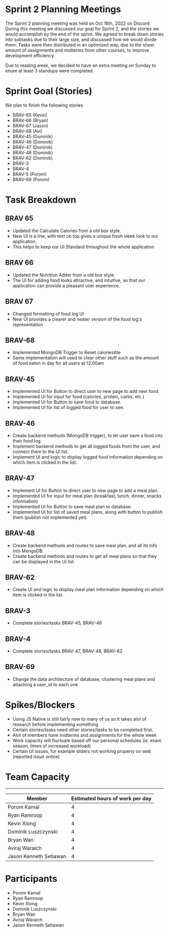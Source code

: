 # Sprint 2 Planning Meetings
The Sprint 2 planning meeting was held on Oct 16th, 2022 on Discord. During this meeting we discussed our goal for Sprint 2, and the stories we would accomplish by the end of the sprint. We agreed to break down stories into subtasks due to their large size, and discussed how we would divide them. Tasks were then distributed in an optimized way, due to the sheer amount of assignments and midterms from other courses, to improve development efficiency. 

Due to reading week, we decided to have an extra meeting on Sunday to enure at least 3 standups were completed.

# Sprint Goal (Stories)
We plan to finish the following stories
- BRAV-65 (Kevin)
- BRAV-66 (Bryan)
- BRAV-67 (Jason)
- BRAV-68 (Avi)
- BRAV-45 (Dominik)
- BRAV-46 (Dominik)
- BRAV-47 (Dominik)
- BRAV-48 (Dominik)
- BRAV-62 (Dominik)
- BRAV-3 
- BRAV-4
- BRAV-5 (Porom)
- BRAV-69 (Porom)


# Task Breakdown

## BRAV 65
- Updated the Calculate Calories from a old box style.
- New UI is a line, with text on top gives a unique fresh sleek look to our application.
- This helps to keep our UI Standard throughout the whole application

## BRAV 66
- Updated the Nutrition Adder from a old box style.
- The UI for adding food looks attractive, and intuitive, so that our application can provide a pleasant user experience.

## BRAV 67
- Changed formatting of food log UI
- New UI provides a clearer and neater version of the food log's representation

## BRAV-68
- Implemented MongoDB Trigger to Reset caloriesAte
- Same implementation will used to clear other stuff such as the amount of food eaten in day for all users at 12:00am

## BRAV-45
- Implemented UI for Button to direct user to new page to add new food.
- Implemented UI for input for food (calories, protein, carbs, etc.)
- Implemented UI for Button to save food to database.
- Implemented UI for list of logged food for user to see.

## BRAV-46
- Create backend methods (MongoDB trigger), to let user save a food into their food log.
- Implement backend methods to get all logged foods from the user, and connect them to the UI list.
- Implement UI and logic to display logged food information depending on which item is clicked in the list.

## BRAV-47
- Implement UI for Button to direct user to new page to add a meal plan.
- Implemented UI for input for meal plan (breakfast, lunch, dinner, snacks information)
- Implemented UI for Button to save meal plan to database.
- Implemented UI for list of saved meal plans, along with button to publish them (publish not implemented yet).

## BRAV-48
- Create backend methods and routes to save meal plan, and all its info into MongoDB.
- Create backend methods and routes to get all meal plans so that they can be displayed in the UI list.

## BRAV-62
- Create UI and logic to display meal plan information depending on which item is clicked in the list.

## BRAV-3
- Complete stories/tasks BRAV-45, BRAV-46

## BRAV-4
- Complete stories/tasks BRAV-47, BRAV-48, BRAV-62

## BRAV-69
- Change the data architecture of database, clustering meal plans and attaching a user_id to each one


# Spikes/Blockers
- Using JS Native is still fairly new to many of us so it takes alot of research before implementing something
- Certain stories/tasks need other stories/tasks to be completed first.
- Alot of members have midterms and assignments for the whole week
- Work capacity will fluctuate based off our personal schedules (ie. exam season, times of increased workload)
- Certain UI issues, for example sliders not working properly on web (reported issue online)

# Team Capacity
___
| Member | Estimated hours of work per day |
|---|---|
| Porom Kamal | 4|
| Ryan Ramroop | 4|
| Kevin Xiong  | 4|
| Dominik Luszczynski  | 4|
| Bryan Wan | 4|
| Aviraj Waraich  | 4|
|Jason Kenneth Setiawan | 4|

# Participants
- Porom Kamal
- Ryan Ramroop
- Kevin Xiong 
- Dominik Luszczynski 
- Bryan Wan 
- Aviraj Waraich 
- Jason Kenneth Setiawan
